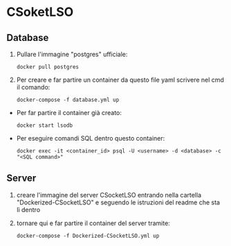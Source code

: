 # CSoketLSO

## Database
1. Pullare l'immagine "postgres" ufficiale:
    
    `docker pull postgres`

2. Per creare e far partire un container da questo file yaml scrivere nel cmd il comando:
    
    `docker-compose -f database.yml up`

- Per far partire il container già creato:
    
    `docker start lsodb`

- Per eseguire comandi SQL dentro questo container:
    
    `docker exec -it <container_id> psql -U <username> -d <database> -c "<SQL command>"`


## Server
1. creare l'immagine del server CSocketLSO entrando nella cartella "Dockerized-CSocketLSO" e 
   seguendo le istruzioni del readme che sta lì dentro

2. tornare qui e far partire il container del server tramite:
    
    `docker-compose -f Dockerized-CSocketLSO.yml up`